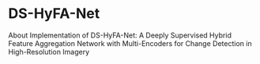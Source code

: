 # DS-HyFA-Net
About Implementation of DS-HyFA-Net: A Deeply Supervised Hybrid Feature Aggregation Network with Multi-Encoders for Change Detection in High-Resolution Imagery
